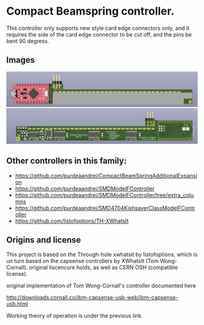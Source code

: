 # Compact Beamspring controller.

This controller only supports new style card edge connectors only, and it requires the side
of the card edge connector to be cut off, and the pins be bent 90 degress.

## Images

![Top of the controller board](images/top.png)
![Bottom of the controller board](images/bottom.png)

## Other controllers in this family:
* https://github.com/purdeaandrei/CompactBeamSpringAdditionalExpansion
* https://github.com/purdeaandrei/SMDModelFController
* https://github.com/purdeaandrei/SMDModelFController/tree/extra_columns
* https://github.com/purdeaandrei/SMD4704KishsaverClassModelFController
* https://github.com/listofoptions/TH-XWhatsIt

## Origins and license

This project is based on the Through-hole xwhatsit by listofoptions, which is un turn
based on the capsense controllers by XWhatsIt
(Tom Wong-Cornall). original liscencure holds, as well as CERN OSH
(compatible license).

original implementation of Tom Wong-Cornall's controller documented here

http://downloads.cornall.co/ibm-capsense-usb-web/ibm-capsense-usb.html

Working theory of operation is under the previous link.


